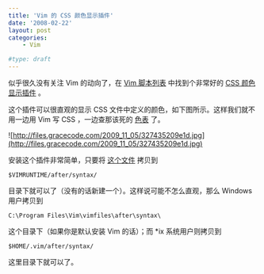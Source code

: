 ```yaml
---
title: 'Vim 的 CSS 颜色显示插件'
date: '2008-02-22'
layout: post
categories:
    - Vim

#type: draft
---
```


似乎很久没有关注 Vim 的动向了，在  [Vim 脚本列表](http://www.vim.org/scripts/index.php) 中找到个非常好的  [CSS 颜色显示插件](http://www.vim.org/scripts/script.php?script_id=2150) 。

这个插件可以很直观的显示 CSS 文件中定义的颜色，如下图所示。这样我们就不用一边用 Vim 写 CSS ，一边查那该死的 [色表](http://www.ilovejackdaniels.com/cheat-sheets/colour-chart/) 了。

![http://files.gracecode.com/2009_11_05/327435209e1d.jpg](http://files.gracecode.com/2009_11_05/327435209e1d.jpg)

安装这个插件非常简单，只要将 [这个文件](http://files.gracecode.com/2008_02_21/1203581267.zip) 拷贝到

    $VIMRUNTIME/after/syntax/

目录下就可以了（没有的话新建一个）。这样说可能不怎么直观，那么 Windows 用户拷贝到

    C:\Program Files\Vim\vimfiles\after\syntax\

这个目录下（如果你是默认安装 Vim 的话）；而 *ix 系统用户则拷贝到

    $HOME/.vim/after/syntax/

这里目录下就可以了。
